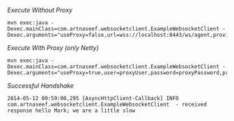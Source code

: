 *Execute Without Proxy*
```
mvn exec:java -Dexec.mainClass=com.artnaseef.websocketclient.ExampleWebsocketClient -Dexec.arguments="useProxy=false,url=wss://localhost:8443/ws/agent,provider=grizzly"
```

*Execute With Proxy (only Netty)*
```
mvn exec:java -Dexec.mainClass=com.artnaseef.websocketclient.ExampleWebsocketClient -Dexec.arguments="useProxy=true,user=proxyUser,password=proxyPassword,proxyServer=localhost,proxyPort=8888,url=wss://localhost:8443/ws/agent,provider=netty"
```

*Successful Handshake*
```
2014-05-12 09:59:00,295 [AsyncHttpClient-Callback] INFO  com.artnaseef.websocketclient.ExampleWebsocketClient  - received response hello Mark; we are a little slow
```

